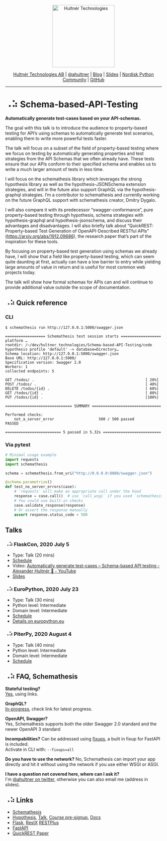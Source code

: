 <p align="center">
  <a href="https://hultner.se/"><img src="https://hultner.se/img/logo/logo_black-01.svg" alt="Hultnér Technologies" align="center" width="200"></a>
</p>
<p align="center">
	<a href="https://hultner.se/" rel="nofollow" class="rich-diff-level-one">Hultnér Technologies AB</a> | <a href="https://twitter.com/ahultner" rel="nofollow" class="rich-diff-level-one">@ahultner</a> | <a href="http://alexander.hultner.se" rel="nofollow" class="rich-diff-level-one">Blog</a> | <a href="https://slides.com/hultner/" rel="nofollow" class="rich-diff-level-one">Slides</a> | <a href="https://www.facebook.com/groups/nordiskpython/" rel="nofollow" class="rich-diff-level-one">Nordisk Python Community</a> | <a href="https://github.com/hultner-technologies/Schema-based-API-Testing/" rel="nofollow" class="rich-diff-level-one">GitHub</a>
	<hr>
</p>

# ⠠⠵ Schema-based-API-Testing
**Automatically generate test-cases based on your API-schemas.**  

The goal with this talk is to introduce the audience to property-based testing for API’s using schemas to automatically generate test scenarios, enabling them to write more powerful tests faster.

The talk will focus on a subset of the field of property-based testing where we focus on testing by automatically generating properties and test strategies from the API Schemas that we often already have. These tests ensure that our APIs conform to their specified schema and enables us to write a much larger amount of tests in less time.

I will focus on the schemathesis library which leverages the strong hypothesis library as well as the hypothesis-JSONSchema extension strategies, and will in the future also support GraphQL via the hypothesis-graphql strategies. I’m a contributor to schemathesis and currently working on the future GraphQL support with schemathesis creator, Dmitry Dygalo.

I will also compare it with its predecessor “swagger-conformance”, pure property-based testing through hypothesis, schema strategies with hypothesis-graphql and hypothesis-jsonschema, and discuss their advantages and disadvantages. I will also briefly talk about “QuickREST: Property-based Test Generation of OpenAPI-Described RESTful APIs” (https://arxiv.org/abs/1912.09686), the research paper that’s part of the inspiration for these tools.

By focusing on property-based test generation using schemas we already have, I will show that a field like property-based testing, which can seem quite daunting at first, actually can have a low barrier to entry while yielding large amounts of value in return and is useful for most common web projects today.

The talk will show how formal schemas for APIs can and will continue to provide additional value outside the scope of documentation.


## ⠠⠵ Quick reference

### CLI
```shell
$ schemathesis run http://127.0.0.1:5000/swagger.json
    
================== Schemathesis test session starts ==================
platform …
rootdir: /~/dev/hultner_technologies/Schema-based-API-Testing/code
hypothesis profile 'default' -> database=Directory…
Schema location: http://127.0.0.1:5000/swagger.json
Base URL: http://127.0.0.1:5000/
Specification version: Swagger 2.0
Workers: 1
collected endpoints: 5

GET /todos/ .                                                  [ 20%]
POST /todos/ .                                                 [ 40%]
DELETE /todos/{id} .                                           [ 60%]
GET /todos/{id} .                                              [ 80%]
PUT /todos/{id} .                                              [100%]

============================== SUMMARY ===============================

Performed checks:
    not_a_server_error                    500 / 500 passed          PASSED

========================= 5 passed in 5.32s ==========================
```
### Via pytest
```python
# Minimal usage example
import requests
import schemathesis

schema = schemathesis.from_uri("http://0.0.0.0:8080/swagger.json")

@schema.parametrize()
def test_no_server_errors(case):
    # `requests` will make an appropriate call under the hood
    response = case.call()  # use `call_wsgi` if you used `schemathesis.from_wsgi`
    # You could use built-in checks
    case.validate_response(response)
    # Or assert the response manually
    assert response.status_code < 500
```

## Talks
### ⠠⠵ FlaskCon, 2020 July 5
- Type: Talk (20 mins)
- [Schedule](https://flaskcon.com/#schedule_section)
- Video: [Automatically generate test-cases – Schema-based API testing - Alexander Hultnér 📯 - YouTube](https://www.youtube.com/watch?v=1lo7idI7uq8)  
- [Slides](https://slides.com/hultner/flaskcon2020)

### ⠠⠵ EuroPython, 2020 July 23
- Type: Talk (30 mins)
- Python level: Intermediate
- Domain level: Intermediate
- [Schedule](https://ep2020.europython.eu/schedule/23-july?selected=8XYc942-api-schema-based-testing-with-schemathesis)
- [Details on europython.eu](https://ep2020.europython.eu/talks/8XYc942-api-schema-based-testing-with-schemathesis/)

### ⠠⠵ PiterPy, 2020 August 4
- Type: Talk (40 mins)
- Python level: Intermediate
- Domain level: Intermediate
- [Schedule](https://piterpy.com/en/program)


## ⠠⠵ FAQ, Schemathesis
**Stateful testing?**  
[Yes](https://schemathesis.readthedocs.io/en/stable/stateful.html), using links.

**GraphQL?**  
[In-progress](https://schemathesis.readthedocs.io/en/stable/graphql.html), check link for latest progress.

**OpenAPI, Swagger?**  
Yes, Schemathesis supports both the older Swagger 2.0 standard and the newer OpenAPI 3 standard

**Incompabilities?**
Can be addressed using [fixups](https://schemathesis.readthedocs.io/en/stable/compatibility.html?highlight=fixup), a built in fixup for FastAPI is included.  
Activate in CLI with: `--fixups=all`

**Do you have to use the network?**
No, Schemathesis can import your app directly and hit it without using the network if you use either WSGI or ASGI.

**I have a question not covered here, where can I ask it?**  
I'm [@ahultner on twitter](https://twitter.com/ahultner), otherwise you can also email me (address in slides).

## ⠠⠵ Links
- [Schemathesis](https://github.com/kiwicom/schemathesis)
- [Hypothesis](https://hypothesis.works/), [Talk](https://github.com/Hultner/Test-faster-fix-more), [Course pre-signup](https://docs.google.com/forms/d/e/1FAIpQLScc_W47WklNw-3Z-a2s3wqM5dJQ-Vj8HUPzFBBpf38Q49w45Q/viewform), [Docs](https://hypothesis.readthedocs.io/en/latest/)
- [Flask](https://flask.palletsprojects.com/en/1.1.x/), [RestX](https://github.com/python-restx/flask-restx) [RESTPlus](https://flask-restplus.readthedocs.io/en/stable/)
- [FastAPI](https://fastapi.tiangolo.com)
- [QuickREST Paper](https://arxiv.org/abs/1912.09686)

